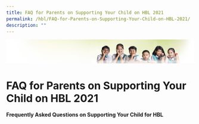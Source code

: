 ```yaml
---
title: FAQ for Parents on Supporting Your Child on HBL 2021
permalink: /hbl/FAQ-for-Parents-on-Supporting-Your-Child-on-HBL-2021/
description: ""
---
```

![](/images/Banner.jpg)

  
FAQ for Parents on Supporting Your Child on HBL 2021
====================================================


**Frequently Asked Questions on Supporting Your Child for HBL**